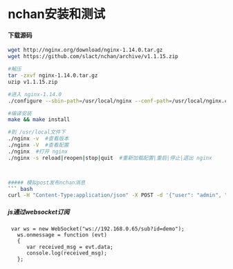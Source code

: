 # nchan安装和测试

#### 下载源码
``` bash
wget http://nginx.org/download/nginx-1.14.0.tar.gz
wget https://github.com/slact/nchan/archive/v1.1.15.zip

#解压
tar -zxvf nginx-1.14.0.tar.gz
uzip v1.1.15.zip

#进入 nginx-1.14.0 
./configure --sbin-path=/usr/local/nginx --conf-path=/usr/local/nginx.conf --pid-path=/usr/local/nginx/nginx.pid --with-http_realip_module --with-http_sub_module --add-module=/home/software/nchan-1.1.15

#编译安装
make && make install

#到 /usr/local文件下
./nginx -v  #查看版本
./nginx -V  #查看配置
./nginx  #打开 nginx
./nginx -s reload|reopen|stop|quit  #重新加载配置|重启|停止|退出 nginx



##### 模拟post发布nchan消息
``` bash
curl -H "Content-Type:application/json" -X POST -d '{"user": "admin", "passwd":"12345678"}' http://192.168.0.65/pub?id=demo
``` 
##### js通过websocket订阅
``` 
 var ws = new WebSocket("ws://192.168.0.65/sub?id=demo");
   ws.onmessage = function (evt) 
   { 
      var received_msg = evt.data;
      console.log(received_msg);
   };
```

